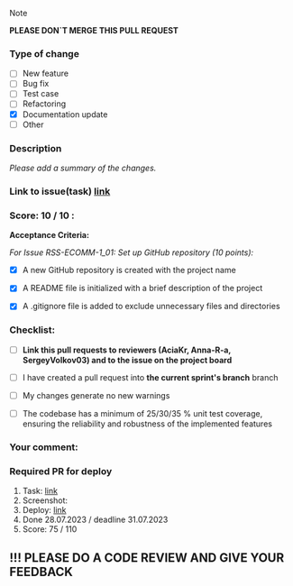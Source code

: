 > [!NOTE]
> **PLEASE DON`T MERGE THIS PULL REQUEST**

### Type of change
- [ ] New feature 
- [ ] Bug fix 
- [ ] Test case 
- [ ] Refactoring
- [x] Documentation update
- [ ] Other

### Description
*Please add a summary of the changes.*

### Link to issue(task) [link](https://github.com/)

### Score: 10 / 10 : 
**Acceptance Criteria:**

*For Issue RSS-ECOMM-1_01: Set up GitHub repository (10 points):* 
- [x] A new GitHub repository is created with the project name
- [x] A README file is initialized with a brief description of the project
- [x] A .gitignore file is added to exclude unnecessary files and directories


### Checklist:
- [ ] **Link this pull requests to reviewers (AciaKr, Anna-R-a, SergeyVolkov03) and to the issue on the project board**
- [ ] I have created a pull request into **the current sprint's branch** branch
- [ ] My changes generate no new warnings
- [ ] The codebase has a minimum of 25/30/35 % unit test coverage, ensuring the reliability and robustness of the implemented features


### Your comment:


### Required PR for deploy
1. Task: [link](https://github.com/)
2. Screenshot:
3. Deploy: [link](https://github.com/)
4. Done 28.07.2023 / deadline 31.07.2023
5. Score: 75 / 110

## !!! PLEASE DO A CODE REVIEW AND GIVE YOUR FEEDBACK
